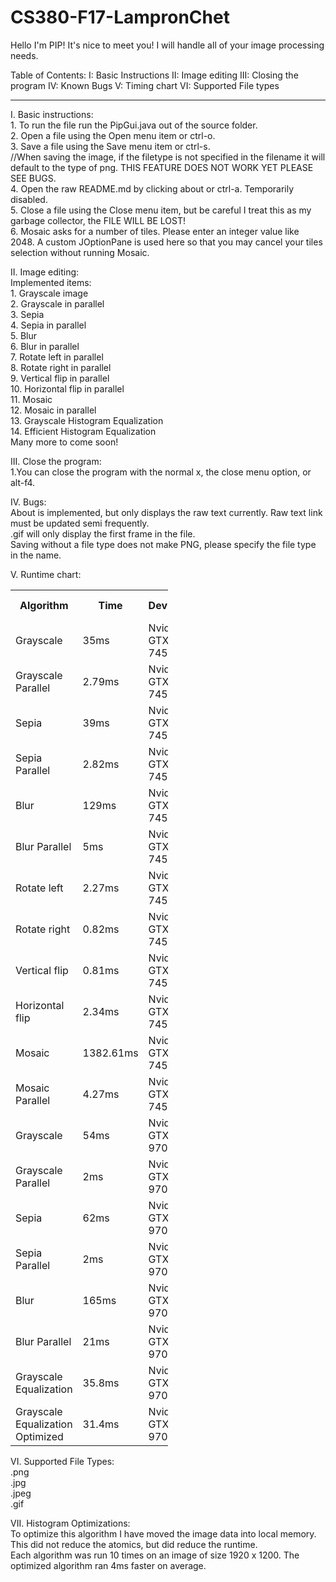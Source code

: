 

# CS380-F17-LampronChet

Hello I'm PIP! It's nice to meet you!
I will handle all of your image processing needs.


Table of Contents:
I: Basic Instructions
II: Image editing
III: Closing the program
IV: Known Bugs
V: Timing chart
VI: Supported File types

********************************************************

I. Basic instructions:
	<br>	1. To run the file run the PipGui.java out of the source folder.
	<br>	2. Open a file using the Open menu item or ctrl-o.
	<br>	3. Save a file using the Save menu item or ctrl-s.
 	<br>	//When saving the image, if the filetype is not specified in the filename it will default to the type of png. THIS FEATURE DOES NOT WORK YET PLEASE SEE BUGS.
	<br> 	4. Open the raw README.md by clicking about or ctrl-a. Temporarily disabled.
	<br>	5. Close a file using the Close menu item, but be careful I treat this as my garbage collector, the FILE WILL BE LOST!
	<br>    6. Mosaic asks for a number of tiles. Please enter an integer value like 2048. A custom JOptionPane is used here so that you may cancel your tiles selection without running Mosaic.
	
II. Image editing:
	<br>Implemented items:
	<br>1. Grayscale image
	<br>2. Grayscale in parallel
	<br>3. Sepia
	<br>4. Sepia in parallel
	<br>5. Blur
	<br>6. Blur in parallel
	<br>7. Rotate left in parallel
	<br>8. Rotate right in parallel
	<br>9. Vertical flip in parallel
	<br>10. Horizontal flip in parallel
	<br>11. Mosaic
	<br>12. Mosaic in parallel
	<br>13. Grayscale Histogram Equalization
	<br>14. Efficient Histogram Equalization
	<br>Many more to come soon!

III. Close the program:
	<br>1.You can close the program with the normal x, the close menu option, or alt-f4. 
	
IV. Bugs:
	<br>About is implemented, but only displays the raw text currently. Raw text link must be updated semi frequently.
	<br>.gif will only display the first frame in the file.
	<br>Saving without a file type does not make PNG, please specify the file type in the name.
	
V. Runtime chart:

<table style = "width:50%">
  <tr>
    <th> Algorithm </th>
    <th> Time </th>
    <th> Device </th>
    <th> Operating System </th>
  </tr>
  <tr>
    <td> Grayscale </td>
    <td> 35ms </td>
    <td> Nvidia GTX 745 </td>
    <td> Ubuntu </td>
  </tr>
  
  <tr>
    <td> Grayscale Parallel </td>
    <td> 2.79ms </td>
    <td> Nvidia GTX 745 </td>
    <td> Ubuntu </td>
  </tr>
  
  
  <tr>
    <td> Sepia </td>
    <td> 39ms </td>
    <td> Nvidia GTX 745 </td>
    <td> Ubuntu </td>
  </tr>
  
  
  <tr>
    <td> Sepia Parallel</td>
    <td> 2.82ms </td>
    <td> Nvidia GTX 745 </td>
    <td> Ubuntu </td>
  </tr>
  
  <tr>
    <td> Blur </td>
    <td> 129ms </td>
    <td> Nvidia GTX 745 </td>
    <td> Ubuntu </td>
  </tr>
  
  
  <tr>
    <td> Blur Parallel</td>
    <td> 5ms </td>
    <td> Nvidia GTX 745 </td>
    <td> Ubuntu </td>
  </tr>
  
  <tr>
    <td> Rotate left</td>
    <td> 2.27ms </td>
    <td> Nvidia GTX 745 </td>
    <td> Ubuntu </td>
  </tr>
  
  <tr>
    <td> Rotate right</td>
    <td> 0.82ms </td>
    <td> Nvidia GTX 745 </td>
    <td> Ubuntu </td>
  </tr>
  
  <tr>
    <td> Vertical flip</td>
    <td> 0.81ms </td>
    <td> Nvidia GTX 745 </td>
    <td> Ubuntu </td>
  </tr>
  
  <tr>
    <td> Horizontal flip</td>
    <td> 2.34ms </td>
    <td> Nvidia GTX 745 </td>
    <td> Ubuntu </td>
  </tr>
  
  <tr>
    <td> Mosaic</td>
    <td> 1382.61ms </td>
    <td> Nvidia GTX 745 </td>
    <td> Ubuntu </td>
  </tr>
  
  <tr>
    <td> Mosaic Parallel</td>
    <td> 4.27ms </td>
    <td> Nvidia GTX 745 </td>
    <td> Ubuntu </td>
  </tr>
  
<tr>
    <td> Grayscale </td>
    <td> 54ms </td>
    <td> Nvidia GTX 970 </td>
    <td> Windows 10 </td>
  </tr>
  
  <tr>
    <td> Grayscale Parallel </td>
    <td> 2ms </td>
    <td> Nvidia GTX 970 </td>
    <td> Windows 10 </td>
  </tr>
  
  
  <tr>
    <td> Sepia </td>
    <td> 62ms </td>
    <td> Nvidia GTX 970 </td>
    <td> Windows 10 </td>
  </tr>
  
  
  <tr>
    <td> Sepia Parallel</td>
    <td> 2ms </td>
    <td> Nvidia GTX 970 </td>
    <td> Windows 10 </td>
  </tr>
  
  <tr>
    <td> Blur </td>
    <td> 165ms </td>
    <td> Nvidia GTX 970 </td>
    <td> Windows 10 </td>
  </tr>
  
  
  <tr>
    <td> Blur Parallel</td>
    <td> 21ms </td>
    <td> Nvidia GTX 970 </td>
    <td> Windows 10 </td>
  </tr>
  
  <tr>
    <td> Grayscale Equalization</td>
    <td> 35.8ms </td>
    <td> Nvidia GTX 970 </td>
    <td> Windows 10 </td>
  </tr>
  
  <tr>
    <td> Grayscale Equalization Optimized</td>
    <td> 31.4ms </td>
    <td> Nvidia GTX 970 </td>
    <td> Windows 10 </td>
  </tr>

</table>

VI. Supported File Types:
<br>.png
<br>.jpg
<br>.jpeg
<br>.gif

VII. Histogram Optimizations:
<br>To optimize this algorithm I have moved the image data into local memory. This did not reduce the atomics, but did reduce the runtime. 
<br>Each algorithm was run 10 times on an image of size 1920 x 1200. The optimized algorithm ran 4ms faster on average.
